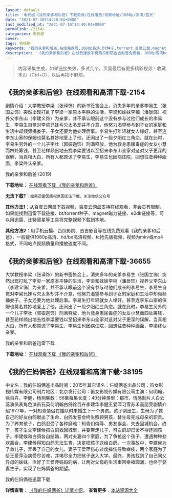 ```yaml
---
layout: default
title: '电视剧《我的亲爹和后爸》下载资源/在线播放/视频地址/1080p/高清/蓝光'
date: "2021-07-10T14:40:04+0800"
last_modified_at: "2021-07-10T14:40:04+0800"
permalink: /2154/
categories: 电视剧
cover:
tags: 电视剧
keywords: '我的亲爹和后爸,在线免费看,1080p高清,bt种子,torrent,百度云盘,magnet,磁力链,迅雷下载资源'
description: '《我的亲爹和后爸》在线云播放手机西瓜影院吉吉影音免费看，1080p高清bd/hd未删减完整版和tc抢先枪版，mkv/mp4格式，附带bt/torrent种子、magnet/磁力链、百度云盘、网盘资源迅雷下载链接'
---
```


>内容采集生成，如果链接失效，多试几个，页面最后有更多精彩视频！收藏本页（Ctrl+D)，以后再找不麻烦。


## 《我的亲爹和后爸》在线观看和高清下载-2154

剧情介绍：大学教授李梁（张译饰）的新书签售会上，消失多年的亲爹李易生（张国立饰）突然出现打乱了李梁一家原本平静的生活，李梁和妹妹李楠（潘辰饰）视养父李东山（李建义饰）为亲爹，并不承认眼前这个没有参与过他们成长的李易生，李易生自觉对李梁兄妹亏欠太多却并不介意，他努力渴望参与到子女的家庭和生活中却频频捅娄子，子女还要为他处理后事。李易生打年轻就女人缘好，甚至连李东山家的保姆也莫名其妙地爱上了他，还闹出了一段夕阳红三角恋。就在此时，李易生另外的一个儿子李壮（郭振迦饰）刑满释放，他为救身患尿毒症的女友小慧而四处筹钱，甚至花样频出地去找李梁要钱以至招来李东山全家对这对父子更深的误解，当真相大白，所有人都原谅了李易生，李易生也因病住院，回想往昔种种画面，李梁终认亲爹。


我的亲爹和后爸 (2019)

**下载地址**： [在线观看下载 《我的亲爹和后爸》](https://www.btbtdy.me/btdy/dy14591.html) 


**无法下载?**：`如果迅雷因版权原因无法下载，关注微信公众号 `

**其他方法1**：从百度云网盘下载视频，百度云网盘支持在线观看，非会员有限制，如果能找到迅雷下载链接、bt/torrent种子、magnet磁力链接、e2dk链接等，可以用迅雷、比特彗星等工具将完整视频下载到本地。

**其他方法2**：用手机云播、西瓜影院、吉吉影音等在线免费观看《我的亲爹和后爸》，一般提供1080p高清、hd/bd高清视频、tc抢先版视频，视频为mkv或mp4格式，不同站点视频质量和播放速度不同。


## 《我的亲爹和后爸》在线观看和高清下载-36655

大学教授李梁（张译饰）的新书签售会上，消失多年的亲爹李易生（张国立饰）突然出现打乱了李梁一家原本平静的生活，李梁和妹妹李楠（潘辰饰）视养父李东山（李建义饰）为亲爹，并不承认眼前这个没有参与过他们成长的李易生，李易生自觉对李梁兄妹亏欠太多却并不介意，他努力渴望参与到子女的家庭和生活中却频频捅娄子，子女还要为他处理后事。李易生打年轻就女人缘好，甚至连李东山家的保姆也莫名其妙地爱上了他，还闹出了一段夕阳红三角恋。就在此时，李易生另外的一个儿子李壮（郭振迦饰）刑满释放，他为救身患尿毒症的女友小慧而四处筹钱，甚至花样频出地去找李梁要钱以至招来李东山全家对这对父子更深的误解，当真相大白，所有人都原谅了李易生，李易生也因病住院，回想往昔种种画面，李梁终认亲爹。


我的亲爹和后爸迅雷下载

**下载地址**： [在线观看下载 《我的亲爹和后爸》](https://www.993dy.com//vod-detail-id-34378.html) 


## 《我的仨妈俩爸》在线观看和高清下载-38195

中文名：我的仨妈俩爸出品时间：2015年其它译名：仨妈俩爸出品公司：笛女影视传媒有限公司制片地区：北京发行公司：笛女影视传媒有限公司主演：何明翰，徐百卉，李健，杨玥集数：56集每集长度：40分钟类型：都市、情感制片人白云蕊演员表角色演员石英何明翰白鸽徐百卉李建华李健王爱萍习雪苏禾高丽雯剧情介绍1977年，一对知青情侣在插队时未婚生下一个男孩。孩子刚出生，生母为了救自己的好友白鸽献出了生命，白鸽发誓会终生照顾男孩，替生母完成母亲的职责。为了养育孩子，白鸽忍受了各种磨难：知青们侮辱、男友误会、失去回城机会。终于，孩子生父李建候把白鸽救回城里，并要带走儿子，可白鸽却已舍不得还回孩子。李建候和白鸽各自结婚，两对夫妻四个家庭，为了争抢这个孩子，遭遇种种悲欢离合。李建候得知白鸽无法生育，决定把孩子送给白鸽。一次事故中，李建候为了救儿子，弄丢了自己的女儿，妻子王爱萍伤心过度摔伤导致瘫痪，两个家庭为了给王爱萍治病受尽苦难，并竭尽全力把孩子送入大学。最终，男孩找到了自己同父异母的妹妹，治好了王爱萍妈妈的病，让两对父母的生活重回幸福圆满，也终于娶妻生子，实现了仨妈俩爸的期望。


我的仨妈俩爸迅雷下载

**详情查看**： [《我的仨妈俩爸》详情介绍](/movie/38195/)， **查看更多**：[本站资源大全](/movie/t/all/)

